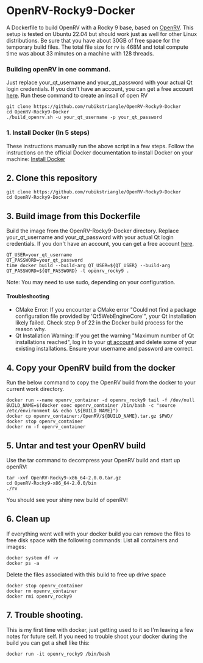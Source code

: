 # OpenRV-Rocky9-Docker
A Dockerfile to build OpenRV with a Rocky 9 base, based on [OpenRV](https://github.com/AcademySoftwareFoundation/OpenRV.git). This setup is tested on Ubuntu 22.04 but should work just as well for other Linux distributions. Be sure that you have about 30GB of free space for the temporary build files. The total file size for rv is 468M and total compute time was about 33 minutes on a machine with 128 threads.

### Building openRV in one command. 
Just replace your_qt_username and your_qt_password with your actual Qt login credentials. If you don't have an account, you can get a free account [here](https://login.qt.io/register).
Run these command to create an insall of open RV
```
git clone https://github.com/rubikstriangle/OpenRV-Rocky9-Docker
cd OpenRV-Rocky9-Docker
./build_openrv.sh -u your_qt_username -p your_qt_password

```


### 1. Install Docker (In 5 steps)
These instructions manually run the above script in a few steps. Follow the instructions on the official Docker documentation to install Docker on your machine: [Install Docker](https://docs.docker.com/engine/install)

## 2. Clone this repository
```
git clone https://github.com/rubikstriangle/OpenRV-Rocky9-Docker
cd OpenRV-Rocky9-Docker
```

## 3. Build image from this Dockerfile
Build the image from the OpenRV-Rocky9-Docker directory. Replace your_qt_username and your_qt_password with your actual Qt login credentials. If you don't have an account, you can get a free account [here](https://login.qt.io/register).

```
QT_USER=your_qt_username
QT_PASSWORD=your_qt_password
time docker build --build-arg QT_USER=${QT_USER} --build-arg QT_PASSWORD=${QT_PASSWORD} -t openrv_rocky9 .
```
Note: You may need to use sudo, depending on your configuration.

#### Troubleshooting

- CMake Error: If you encounter a CMake error "Could not find a package configuration file provided by 'Qt5WebEngineCore'", your Qt installation likely failed. Check step 9 of 22 in the Docker build process for the reason why.
- Qt Installation Warning: If you get the warning "Maximum number of Qt installations reached", log in to your [qt account](https://account.qt.io/s/active-installation-list) and delete some of your existing installations. Ensure your username and password are correct.

## 4. Copy your OpenRV build from the docker
Run the below command to copy the OpenRV build from the docker to your current work directory.
```
docker run --name openrv_container -d openrv_rocky9 tail -f /dev/null
BUILD_NAME=$(docker exec openrv_container /bin/bash -c "source /etc/environment && echo \${BUILD_NAME}")
docker cp openrv_container:/OpenRV/${BUILD_NAME}.tar.gz $PWD/
docker stop openrv_container
docker rm -f openrv_container
```

## 5. Untar and test your OpenRV build
Use the tar command to decompress your OpenRV build and start up openRV:
```
tar -xvf OpenRV-Rocky9-x86_64-2.0.0.tar.gz
cd OpenRV-Rocky9-x86_64-2.0.0/bin
./rv
```
You should see your shiny new build of openRV!

## 6. Clean up
If everything went well with your docker build you can remove the files to free disk space with the following commands:
List all containers and images:
```
docker system df -v
docker ps -a
```
Delete the files associated with this build to free up drive space

```
docker stop openrv_container
docker rm openrv_container
docker rmi openrv_rocky9
```
## 7. Trouble shooting.
This is my first time with docker, just getting used to it so I'm leaving a few notes for future self.
If you need to trouble shoot your docker during the build you can get a shell like this:
```
docker run -it openrv_rocky9 /bin/bash

```
